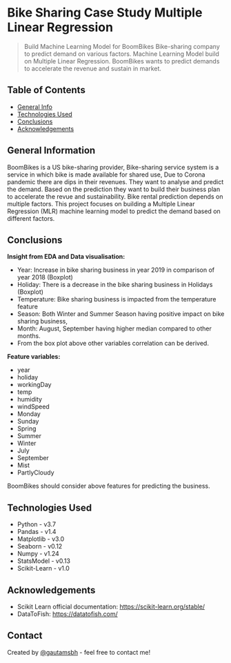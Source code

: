 # Bike Sharing Case Study Multiple Linear Regression
> Build Machine Learning Model for BoomBikes Bike-sharing company to predict demand on various factors. Machine Learning
> Model build on Multiple Linear Regression. BoomBikes wants to predict demands to accelerate the revenue and sustain
> in market.


## Table of Contents
* [General Info](#general-information)
* [Technologies Used](#technologies-used)
* [Conclusions](#conclusions)
* [Acknowledgements](#acknowledgements)

## General Information
BoomBikes is a US bike-sharing provider, Bike-sharing service system is a service in which bike 
is made available for shared use, Due to Corona pandemic there are dips in their revenues. They 
want to analyse and predict the demand. Based on the prediction they want to build their business plan 
to accelerate the revue and sustainability. Bike rental prediction depends on multiple factors. This 
project focuses on building a Multiple Linear Regression (MLR) machine learning model to predict the demand based 
on different factors.


## Conclusions
**Insight from EDA and Data visualisation:** 
- Year: Increase in bike sharing business in year 2019 in comparison of year 2018 (Boxplot)
- Holiday: There is a decrease in the bike sharing business in Holidays (Boxplot)
- Temperature: Bike sharing business is impacted from the temperature feature
- Season: Both Winter and Summer Season having positive impact on bike sharing business,
- Month: August, September having higher median compared to other months.
- From the box plot above other variables correlation can be derived.

**Feature variables:**
-	year
-	holiday
-	workingDay
-	temp
-	humidity
-	windSpeed
-	Monday
-	Sunday
-	Spring
-	Summer
-	Winter
-	July
-	September
-	Mist
-	PartlyCloudy

BoomBikes should consider above features for predicting the business.


## Technologies Used
- Python - v3.7
- Pandas - v1.4
- Matplotlib - v3.0
- Seaborn - v0.12
- Numpy - v1.24
- StatsModel - v0.13
- Scikit-Learn - v1.0


## Acknowledgements
- Scikit Learn official documentation: https://scikit-learn.org/stable/
- DataToFish: https://datatofish.com/


## Contact
Created by [@gautamsbh](https://github.com/gautamsbh) - feel free to contact me!
